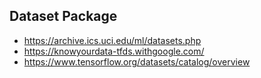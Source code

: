 ## Dataset Package
- https://archive.ics.uci.edu/ml/datasets.php
- https://knowyourdata-tfds.withgoogle.com/
- https://www.tensorflow.org/datasets/catalog/overview

